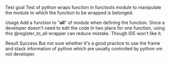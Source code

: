 Test goal
    Test of python wraps function in functools module to manipulate the module to which the function to be wrapped is belonged.

Usage
    Add a function to "__all__" of module when defining the function. Since a developer doesn't need to edit the code in two place for one function, using this @register_to_all wrapper can reduce mistake.
    Though IDE won't like it.

Result
    Success
    But not sure whether it's a good practice to use the frame and stack information of python which are usually controlled by python vm not developer.
